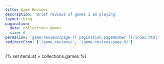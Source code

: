 ```yaml
---
title: Game Reviews
description: 'Brief reviews of games I am playing'
layout: blog
pagination:
  data: collections.games
  size: 6
permalink: 'game-reviews/page-{{ pagination.pageNumber }}/index.html'
redirectFrom: ['/game-reviews/', '/game-reviews/page-0/']
---
```


{% set itemList = collections.games %}